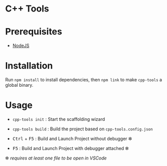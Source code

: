 # C++ Tools

# Prerequisites

- [NodeJS](https://nodejs.org/en/)

# Installation

Run `npm install` to install dependencies, then `npm link` to make `cpp-tools` a global binary.

# Usage

- `cpp-tools init` : Start the scaffolding wizard
- `cpp-tools build` : Build the project based on `cpp-tools.config.json`

- <kbd>Ctrl</kbd> + <kbd>F5</kbd> : Build and Launch Project without debugger ✼
- <kbd>F5</kbd> : Build and Launch Project with debugger attached ✼

✼ _requires at least one file to be open in VSCode_